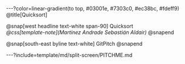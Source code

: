 ---?color=linear-gradient(to top, #03001e, #7303c0, #ec38bc, #fdeff9)
@title[Quicksort]

@snap[west headline text-white span-90]
Quicksort<br>*@css[template-note](Martínez Andrade Sebastián Aldair)*
@snapend

@snap[south-east byline  text-white]
GitPitch
@snapend

---?include=template/md/split-screen/PITCHME.md
